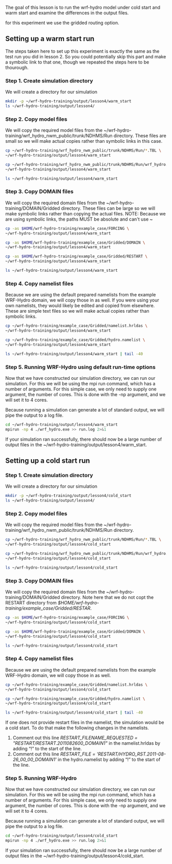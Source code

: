 The goal of this lesson is to run the wrf-hydro model under cold start and warm start and examine the differences in the output files.

for this experiment we use the gridded routing option. 

## Setting up a warm start run
The steps taken here to set up this experiment is exactly the same as the test run you did in lesson 2. So you could potentially skip this part and make a symbolic link to that one, though we repeated the steps here to be thourough. 

### Step 1. Create simulation directory

We will create a directory for our simulation

```bash
mkdir -p ~/wrf-hydro-training/output/lesson4/warm_start
ls ~/wrf-hydro-training/output/lesson4/
```
### Step 2. Copy model files

We will copy the required model files from the ~/wrf-hydro-training/wrf_hydro_nwm_public/trunk/NDHMS/Run directory. These files are small so we will make actual copies rather than symbolic links in this case.

```bash
cp ~/wrf-hydro-training/wrf_hydro_nwm_public/trunk/NDHMS/Run/*.TBL \
~/wrf-hydro-training/output/lesson4/warm_start

cp ~/wrf-hydro-training/wrf_hydro_nwm_public/trunk/NDHMS/Run/wrf_hydro.exe \
~/wrf-hydro-training/output/lesson4/warm_start

ls ~/wrf-hydro-training/output/lesson4/warm_start
```

### Step 3. Copy DOMAIN files

We will copy the required domain files from the ~/wrf-hydro-training/DOMAIN/Gridded directory. These files can be large so we will make symbolic links rather than copying the actual files. NOTE: Because we are using symbolic links, the paths MUST be absolute and can't use ~

```bash
cp -as $HOME/wrf-hydro-training/example_case/FORCING \
~/wrf-hydro-training/output/lesson4/warm_start

cp -as $HOME/wrf-hydro-training/example_case/Gridded/DOMAIN \
~/wrf-hydro-training/output/lesson4/warm_start

cp -as $HOME/wrf-hydro-training/example_case/Gridded/RESTART \
~/wrf-hydro-training/output/lesson4/warm_start

ls ~/wrf-hydro-training/output/lesson4/warm_start
```

### Step 4. Copy namelist files

Because we are using the default prepared namelists from the example WRF-Hydro domain, we will copy those in as well. If you were using your own namelists, they would likely be edited and copied from elsewhere. These are simple text files so we will make actual copies rather than symbolic links.

```bash
cp ~/wrf-hydro-training/example_case/Gridded/namelist.hrldas \
~/wrf-hydro-training/output/lesson4/warm_start

cp ~/wrf-hydro-training/example_case/Gridded/hydro.namelist \
~/wrf-hydro-training/output/lesson4/warm_start

ls ~/wrf-hydro-training/output/lesson4/warm_start | tail -40
```
### Step 5. Running WRF-Hydro using default run-time options
Now that we have constructed our simulation directory, we can run our simulation. For this we will be using the mpi run command, which has a number of arguments. For this simple case, we only need to supply one argument, the number of cores. This is done with the -np argument, and we will set it to 4 cores.

Because running a simulation can generate a lot of standard output, we will pipe the output to a log file.

```bash
cd ~/wrf-hydro-training/output/lesson4/warm_start
mpirun -np 4 ./wrf_hydro.exe >> run.log 2>&1
```
If your simulation ran successfully, there should now be a large number of output files in the ~/wrf-hydro-training/output/lesson4/warm_start. 

## Setting up a cold start run
### Step 1. Create simulation directory

We will create a directory for our simulation

```bash
mkdir -p ~/wrf-hydro-training/output/lesson4/cold_start
ls ~/wrf-hydro-training/output/lesson4/
```
### Step 2. Copy model files

We will copy the required model files from the ~/wrf-hydro-training/wrf_hydro_nwm_public/trunk/NDHMS/Run directory. 

```bash
cp ~/wrf-hydro-training/wrf_hydro_nwm_public/trunk/NDHMS/Run/*.TBL \
~/wrf-hydro-training/output/lesson4/cold_start

cp ~/wrf-hydro-training/wrf_hydro_nwm_public/trunk/NDHMS/Run/wrf_hydro.exe \
~/wrf-hydro-training/output/lesson4/cold_start

ls ~/wrf-hydro-training/output/lesson4/cold_start
```

### Step 3. Copy DOMAIN files

We will copy the required domain files from the ~/wrf-hydro-training/DOMAIN/Gridded directory. Note here that we do not copt the RESTART directory from *$HOME/wrf-hydro-training/example_case/Gridded/RESTAR*.

```bash
cp -as $HOME/wrf-hydro-training/example_case/FORCING \
~/wrf-hydro-training/output/lesson4/cold_start

cp -as $HOME/wrf-hydro-training/example_case/Gridded/DOMAIN \
~/wrf-hydro-training/output/lesson4/cold_start

ls ~/wrf-hydro-training/output/lesson4/cold_start
```

### Step 4. Copy namelist files

Because we are using the default prepared namelists from the example WRF-Hydro domain, we will copy those in as well.

```bash
cp ~/wrf-hydro-training/example_case/Gridded/namelist.hrldas \
~/wrf-hydro-training/output/lesson4/cold_start

cp ~/wrf-hydro-training/example_case/Gridded/hydro.namelist \
~/wrf-hydro-training/output/lesson4/cold_start

ls ~/wrf-hydro-training/output/lesson4/cold_start | tail -40
```

If one does not provide restart files in the namelist, the simulation would be a cold start. To do that make the following changes in the namelists. 
1.	Comment out this line *RESTART_FILENAME_REQUESTED = "RESTART/RESTART.2011082600_DOMAIN1"* in the namelist.hrldas by adding “!” to the start of the line. 
1.	Comment out this line *RESTART_FILE  = 'RESTART/HYDRO_RST.2011-08-26_00_00_DOMAIN1'* in the hydro.namelist by adding “!” to the start of the line. 

### Step 5. Running WRF-Hydro 
Now that we have constructed our simulation directory, we can run our simulation. For this we will be using the mpi run command, which has a number of arguments. For this simple case, we only need to supply one argument, the number of cores. This is done with the -np argument, and we will set it to 4 cores.

Because running a simulation can generate a lot of standard output, we will pipe the output to a log file.

```bash
cd ~/wrf-hydro-training/output/lesson4/cold_start
mpirun -np 4 ./wrf_hydro.exe >> run.log 2>&1
```
If your simulation ran successfully, there should now be a large number of output files in the ~/wrf-hydro-training/output/lesson4/cold_start. 

